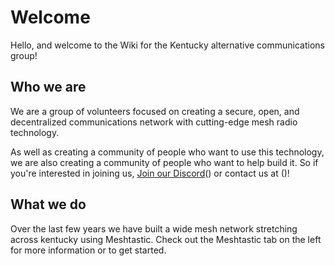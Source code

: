 # Welcome

Hello, and welcome to the Wiki for the Kentucky alternative communications group!

## Who we are
We are a group of volunteers focused on creating a secure, open, and decentralized communications network with cutting-edge mesh radio technology.

As well as creating a community of people who want to use this technology, we are also creating a community of people who want to help build it.
So if you're interested in joining us, [Join our Discord]()() or contact us at ()!

[//]: # (todo: add discord link)
[//]: # (todo: add contact email)

## What we do

<tabs>
<tab title="Meshtastic">
Over the last few years we have built a wide mesh network stretching across kentucky using Meshtastic. Check out the Meshtastic tab on the left for more information or to get started.
</tab>
<tab title="Ham">

[//]: # (todo: add ham info)
</tab>
</tabs>

